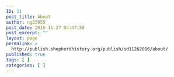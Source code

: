 ```yaml
---
ID: 11
post_title: About
author: ng23055
post_date: 2016-11-27 04:47:58
post_excerpt: ""
layout: page
permalink: >
  http://publish.shepherdhistory.org/publish/sd11262016/about/
published: true
tags: [ ]
categories: [ ]
---
```

<!-- Here be dragons.-->